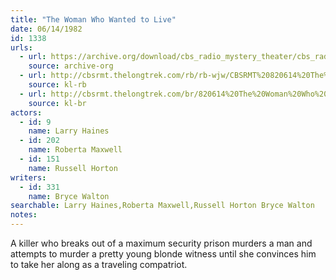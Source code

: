 ```yaml
---
title: "The Woman Who Wanted to Live"
date: 06/14/1982
id: 1338
urls: 
  - url: https://archive.org/download/cbs_radio_mystery_theater/cbs_radio_mystery_theater-1301-1350.zip/cbs_radio_mystery_theater-1301-1350%2Fcbsrmt_1338_the_woman_who_wanted_to_live.mp3
    source: archive-org
  - url: http://cbsrmt.thelongtrek.com/rb/rb-wjw/CBSRMT%20820614%20The%20Woman%20Who%20Wanted%20to%20Live_wjw.mp3
    source: kl-rb
  - url: http://cbsrmt.thelongtrek.com/br/820614%20The%20Woman%20Who%20Wanted%20To%20Live%20-%20WBBM.mp3
    source: kl-br
actors:  
  - id: 9
    name: Larry Haines  
  - id: 202
    name: Roberta Maxwell  
  - id: 151
    name: Russell Horton
writers:  
  - id: 331
    name: Bryce Walton
searchable: Larry Haines,Roberta Maxwell,Russell Horton Bryce Walton
notes:  
---
```

A killer who breaks out of a maximum security prison murders a man and attempts to murder a pretty young blonde witness until she convinces him to take her along as a traveling compatriot.